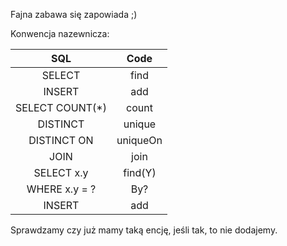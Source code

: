 Fajna zabawa się zapowiada ;)

Konwencja nazewnicza:


|       SQL       |   Code   |
|:---------------:|:--------:|
|     SELECT      |   find   |
|     INSERT      |   add    |
| SELECT COUNT(*) |  count   |
|    DISTINCT     |  unique  |
|   DISTINCT ON   | uniqueOn |
|      JOIN       |   join   |
|   SELECT x.y    | find(Y)  |
|  WHERE x.y = ?  |   By?    |
|     INSERT      |   add    |



Sprawdzamy czy już mamy taką encję, jeśli tak, to nie dodajemy.
